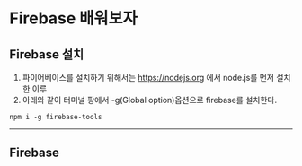 # Firebase 배워보자
## Firebase 설치
1. 파이어베이스를 설치하기 위해서는 https://nodejs.org 에서 node.js를 먼저 설치한 이루
2. 아래와 같이 터미널 팡에서 -g(Global option)옵션으로 firebase를 설치한다.
```console
npm i -g firebase-tools
```
---
## Firebase
